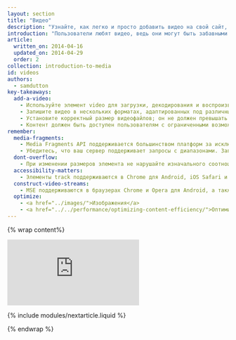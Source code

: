 ```yaml
---
layout: section
title: "Видео"
description: "Узнайте, как легко и просто добавить видео на свой сайт, чтобы пользователи на любом устройстве получили удовольствие от его просмотра."
introduction: "Пользователи любят видео, ведь они могут быть забавными и полезными. На мобильных устройствах видео может оказаться простейшим способом получить нужную информацию. Однако видеофайлы снижают пропускную способность. К тому же они по-разному работают на разных платформах. Пользователи не любят ждать, когда видео загрузится. Они также не любят, когда нажимают кнопку `Воспроизвести` - и ничего не происходит. Здесь вы найдете информацию о том, как легко и просто добавить видео на свой сайт, чтобы пользователи на любом устройстве получили удовольствие от его просмотра."
article:
  written_on: 2014-04-16
  updated_on: 2014-04-29
  order: 2
collection: introduction-to-media
id: videos
authors:
  - samdutton
key-takeaways:
  add-a-video:
    - Используйте элемент video для загрузки, декодирования и воспроизведения видео на своем сайте.
    - Запишите видео в нескольких форматах, адаптированных под различные мобильные платформы.
    - Установите корректный размер видеофайлов; он не должен превышать максимальный размер контейнеров.
    - Контент должен быть доступен пользователям с ограниченными возможностями. Добавьте track как дочерний элемент video.
remember:
  media-fragments:
    - Media Fragments API поддерживается большинством платформ за исключением iOS.
    - Убедитесь, что ваш сервер поддерживает запросы с диапазонами. Запросы с диапазонами по умолчанию включены на большинстве серверов, однако некоторые хостинги отключают их.
  dont-overflow:
    - При изменении размеров элемента не нарушайте изначального соотношения ширины и высоты видео. Сплющенное или вытянутое изображение выглядит не лучшим образом.
  accessibility-matters:
    - Элементы track поддерживаются в Chrome для Android, iOS Safari и всех существующих в настоящее время браузерах для ПК за исключением Firefox (более подробную информацию вы найдете по адресу <a href="http://caniuse.com/track" title="Браузеры, поддерживающие элементы track">caniuse.com/track</a>). Вы также можете использовать полизаполнения. Мы рекомендуем <a href='//www.delphiki.com/html5/playr/' title='Полизаполнение Playr'>Playr</a> или <a href='//captionatorjs.com/' title='Полизаполнение Captionator'>Captionator</a>.
  construct-video-streams:
    - MSE поддерживаются в браузерах Chrome и Opera для Android, а также Internet Explorer 11 и Chrome для ПК. В будущем планируется добавить поддержку <a href='http://wiki.mozilla.org/Platform/MediaSourceExtensions' title='Сроки внедрения подержки Media Source Extensions в Firefox'>Firefox</a>.
  optimize:
    - <a href="../images/">Изображения</a>
    - <a href="../../performance/optimizing-content-efficiency/">Оптимизация контента</a>
---
```


{% wrap content%}

<div class="media media--video">
  <iframe src="https://www.youtube.com/embed/j5fYOYrsocs?controls=2&modestbranding=1&showinfo=0&utm-source=crdev-wf" frameborder="0" allowfullscreen=""></iframe>
</div>

{% include modules/nextarticle.liquid %}

{% endwrap %}


